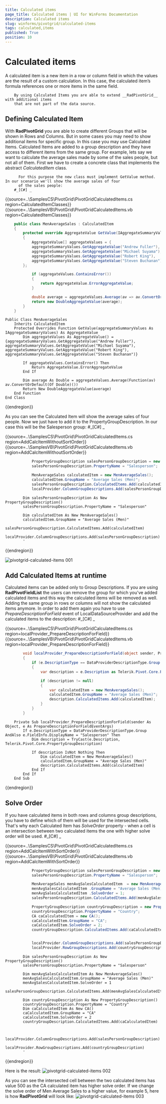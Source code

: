 ```yaml
---
title: Calculated items
page_title: Calculated items | UI for WinForms Documentation
description: Calculated items
slug: winforms/pivotgrid/calculated-items
tags: calculated,items
published: True
position: 10
---
```


# Calculated items



A calculated item is a new item in a row or column field in which the values are the result of a custom calculation.
        In this case, the calculated item’s formula references one or more items in the same field.
        
        By using Calculated Items you are able to extend __RadPivotGrid__ with additional items 
        that are not part of the data source.
      

## Defining Calculated Item

With __RadPivotGrid__ you are able to create different Groups that will be shown in Rows and Columns. 
          But in some cases you may need to show additional items for specific group. In this case you may use Calculated Items.
          Calculated Items are added to a group description and they have access to different items from the same group.
          For example, lets say we want to calculate the average sales made by some of the sales people, but not all of them. 
          First we have to create a concrete class that implements the abstract *CalculatedItem* class.
          
          For this purpose the new class must implement GetValue method. In our scenario we'll show the average sales of four 
          of the sales people:
        #_[C#] _

	



{{source=..\SamplesCS\PivotGrid\PivotGridCalculatedItems.cs region=CalculatedItemClasses}} 
{{source=..\SamplesVB\PivotGrid\PivotGridCalculatedItems.vb region=CalculatedItemClasses}} 

````C#
    public class MenAverageSales : CalculatedItem
    {
        protected override AggregateValue GetValue(IAggregateSummaryValues aggregateSummaryValues)
        {
            AggregateValue[] aggregateValues = {
            aggregateSummaryValues.GetAggregateValue("Andrew Fuller"),
            aggregateSummaryValues.GetAggregateValue("Michael Suyama"),
            aggregateSummaryValues.GetAggregateValue("Robert King"),
            aggregateSummaryValues.GetAggregateValue("Steven Buchanan")
        };

            if (aggregateValues.ContainsError())
            {
                return AggregateValue.ErrorAggregateValue;
            }

            double average = aggregateValues.Average(av => av.ConvertOrDefault<double>());
            return new DoubleAggregateValue(average);
        }
    }
````
````VB.NET
Public Class MenAverageSales
    Inherits CalculatedItem
    Protected Overrides Function GetValue(aggregateSummaryValues As IAggregateSummaryValues) As AggregateValue
        Dim aggregateValues As AggregateValue() = {aggregateSummaryValues.GetAggregateValue("Andrew Fuller"), aggregateSummaryValues.GetAggregateValue("Michael Suyama"), aggregateSummaryValues.GetAggregateValue("Robert King"), aggregateSummaryValues.GetAggregateValue("Steven Buchanan")}

        If aggregateValues.ContainsError() Then
            Return AggregateValue.ErrorAggregateValue
        End If

        Dim average As Double = aggregateValues.Average(Function(av) av.ConvertOrDefault(Of Double)())
        Return New DoubleAggregateValue(average)
    End Function
End Class
````

{{endregion}} 




As you can see the Calculated Item will show the average sales of four people. Now we just have to add it to
          the PropertyGroupDescription. In our case this will be the Salesperson group:
        #_[C#] _

	



{{source=..\SamplesCS\PivotGrid\PivotGridCalculatedItems.cs region=AddCalcItemWithoutSortOrder}} 
{{source=..\SamplesVB\PivotGrid\PivotGridCalculatedItems.vb region=AddCalcItemWithoutSortOrder}} 

````C#
            PropertyGroupDescription salesPersonGroupDescription = new PropertyGroupDescription();
            salesPersonGroupDescription.PropertyName = "Salesperson";

            MenAverageSales calculatedItem = new MenAverageSales();
            calculatedItem.GroupName = "Average Sales (Men)";
            salesPersonGroupDescription.CalculatedItems.Add(calculatedItem);
            localProvider.ColumnGroupDescriptions.Add(salesPersonGroupDescription);
````
````VB.NET
        Dim salesPersonGroupDescription As New PropertyGroupDescription()
        salesPersonGroupDescription.PropertyName = "Salesperson"

        Dim calculatedItem As New MenAverageSales()
        calculatedItem.GroupName = "Average Sales (Men)"
        salesPersonGroupDescription.CalculatedItems.Add(calculatedItem)
        localProvider.ColumnGroupDescriptions.Add(salesPersonGroupDescription)
        '
````

{{endregion}} 


![pivotgrid-calculated-items 001](images/pivotgrid-calculated-items001.png)

## Add Calculated Items at runtime

Calculated items can be added only to Group Descriptions. If you are using __RadPivotFieldList__ the users can remove
          the group for which you've added calculated items and this way the calculated items will be removed as well. Adding the same group in rows or columns will not show
          the calculated items anymore. In order to add them again you have to use *PrepareDescriptionForField*
          event of LocalDataSourceProvider and add the calculated items to the description:
        #_[C#] _

	



{{source=..\SamplesCS\PivotGrid\PivotGridCalculatedItems.cs region=localProvider_PrepareDescriptionForField}} 
{{source=..\SamplesVB\PivotGrid\PivotGridCalculatedItems.vb region=localProvider_PrepareDescriptionForField}} 

````C#
        void localProvider_PrepareDescriptionForField(object sender, PrepareDescriptionForFieldEventArgs e)
        {
            if (e.DescriptionType == DataProviderDescriptionType.Group && e.FieldInfo.DisplayName == "Salesperson")
            {
                var description = e.Description as Telerik.Pivot.Core.PropertyGroupDescription;

                if (description != null)
                {
                    var calculatedItem = new MenAverageSales();
                    calculatedItem.GroupName = "Average Sales (Men)";
                    description.CalculatedItems.Add(calculatedItem);
                }
            }
        }
````
````VB.NET
    Private Sub localProvider_PrepareDescriptionForField(sender As Object, e As PrepareDescriptionForFieldEventArgs)
        If e.DescriptionType = DataProviderDescriptionType.Group AndAlso e.FieldInfo.DisplayName = "Salesperson" Then
            Dim description = TryCast(e.Description, Telerik.Pivot.Core.PropertyGroupDescription)

            If description IsNot Nothing Then
                Dim calculatedItem = New MenAverageSales()
                calculatedItem.GroupName = "Average Sales (Men)"
                description.CalculatedItems.Add(calculatedItem)
            End If
        End If
    End Sub
````

{{endregion}} 




## Solve Order

If you have calculated items in both rows and columns group descriptions, you have to define which of them will be used for the intersected cells. That's why each Calculated Item has *SolveOrder*
          property - when a cell is an intersection between two calculated items the one with higher solve order will be used.
        #_[C#] _

	



{{source=..\SamplesCS\PivotGrid\PivotGridCalculatedItems.cs region=AddCalcItemWithSortOrder}} 
{{source=..\SamplesVB\PivotGrid\PivotGridCalculatedItems.vb region=AddCalcItemWithSortOrder}} 

````C#
            PropertyGroupDescription salesPersonGroupDescription = new PropertyGroupDescription();
            salesPersonGroupDescription.PropertyName = "Salesperson";

            MenAverageSales menAvgSalesCalculatedItem  = new MenAverageSales();
            menAvgSalesCalculatedItem .GroupName = "Average Sales (Men)";
            menAvgSalesCalculatedItem .SolveOrder = 1;
            salesPersonGroupDescription.CalculatedItems.Add(menAvgSalesCalculatedItem);

            PropertyGroupDescription countryGroupDescription = new PropertyGroupDescription();
            countryGroupDescription.PropertyName = "Country";
            CA caCalculatedItem = new CA();
            caCalculatedItem.GroupName = "CA";
            caCalculatedItem.SolveOrder = 2;
            countryGroupDescription.CalculatedItems.Add(caCalculatedItem);


            localProvider.ColumnGroupDescriptions.Add(salesPersonGroupDescription);
            localProvider.RowGroupDescriptions.Add(countryGroupDescription);
````
````VB.NET
        Dim salesPersonGroupDescription As New PropertyGroupDescription()
        salesPersonGroupDescription.PropertyName = "Salesperson"

        Dim menAvgSalesCalculatedItem As New MenAverageSales()
        menAvgSalesCalculatedItem.GroupName = "Average Sales (Men)"
        menAvgSalesCalculatedItem.SolveOrder = 1
        salesPersonGroupDescription.CalculatedItems.Add(menAvgSalesCalculatedItem)

        Dim countryGroupDescription As New PropertyGroupDescription()
        countryGroupDescription.PropertyName = "Country"
        Dim caCalculatedItem As New CA()
        caCalculatedItem.GroupName = "CA"
        caCalculatedItem.SolveOrder = 2
        countryGroupDescription.CalculatedItems.Add(caCalculatedItem)


        localProvider.ColumnGroupDescriptions.Add(salesPersonGroupDescription)
        localProvider.RowGroupDescriptions.Add(countryGroupDescription)
        '
````

{{endregion}} 




Here is the result:
        ![pivotgrid-calculated-items 002](images/pivotgrid-calculated-items002.png)

As you can see the intersected cell between the two calculated items has value 500 as the CA calculated item has higher solve order. If we change the solve order of Men Average Sales to a higher value,
          for example 5, here is how __RadPivotGrid__ will look like:
        ![pivotgrid-calculated-items 003](images/pivotgrid-calculated-items003.png)
